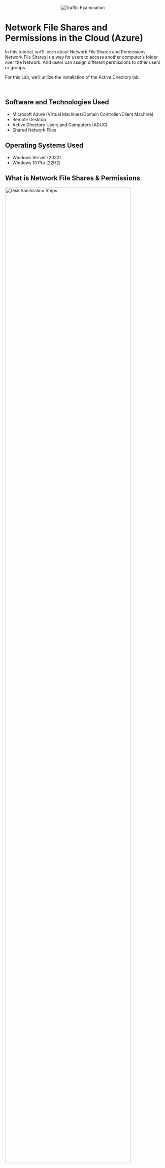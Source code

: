 <p align="center">
<img src="https://i.imgur.com/AeiqMDZ.png" alt="Traffic Examination"/>
</p>

<h1>Network File Shares and Permissions in the Cloud (Azure)</h1>
<p>
  In this tutorial, we'll learn about Network File Shares and Permissions. Network File Shares is a way for users to access another computer’s folder over the Network. And users can assign different permissions to other users or groups.

  For this Lab, we’ll utilize the installation of the Active Directory lab.
</p>
<br />

<h2>Software and Technologies Used</h2>

- Microsoft Azure (Virtual Machines/Domain Controller/Client Machine)
- Remote Desktop
- Active Directory Users and Computers (ADUC)
- Shared Network Files

<h2>Operating Systems Used </h2>

- Windows Server (2022)
- Windows 10 Pro</b> (22H2)

<h2> What is Network File Shares & Permissions</h2>
<p>
  <img src="https://i.imgur.com/eL7VqU9.png" height="90%" width="90%" alt="Disk Sanitization Steps"/>
</p>
<p>
Network File Shares is a way for users to access another computer’s folder over the Network. And users can assign different permissions to other users or groups.
  
For this Lab, we’ll utilize the installation of the Active Directory lab.
</p>
<h2>When might we use File Share</h2>
<p>
  <img src="https://i.imgur.com/EKaUOTR.png" height="90%" width="90%" alt="Disk Sanitization Steps"/>
</p>
<br />
<h2>Create some sample file shares with various permissions</h2>
<p>
  1. Connect/log into "DC-1" as your Domain Admin account (mydomain.com\jane_admin)
  
  2. Connect/log into "Client-1" as a Normal User (mydomain\<someuser>) – (biv.fim)

  3. On DC-1, on the C:\ drive, create 4 folders: “read-access”, “write-access”, “no-access”, “accounting”.

     For this lab, these folders will be named to the specific tasks and access we’ll be providing these folders.
</p>
<p>
  <img src="https://i.imgur.com/wYS7Ok7.png" height="90%" width="90%" alt="Disk Sanitization Steps"/>
</p>
<p>
  4. Set the following permissions (share the folder) 
</p>


